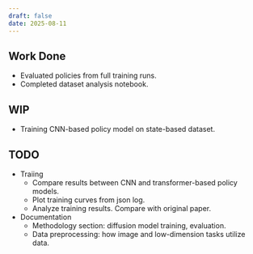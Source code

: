 ```yaml
---
draft: false
date: 2025-08-11
---
```


## Work Done

- Evaluated policies from full training runs.
- Completed dataset analysis notebook.

## WIP

- Training CNN-based policy model on state-based dataset.

## TODO

- Traiing
    - Compare results between CNN and transformer-based policy models.
    - Plot training curves from json log.
    - Analyze training results. Compare with original paper.
- Documentation
    - Methodology section: diffusion model training, evaluation.
    - Data preprocessing: how image and low-dimension tasks utilize data.
